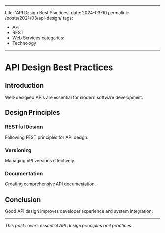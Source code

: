  ---
title: 'API Design Best Practices'
date: 2024-03-10
permalink: /posts/2024/03/api-design/
tags:
  - API
  - REST
  - Web Services
categories:
  - Technology
---

# API Design Best Practices

## Introduction

Well-designed APIs are essential for modern software development.

## Design Principles

### RESTful Design
Following REST principles for API design.

### Versioning
Managing API versions effectively.

### Documentation
Creating comprehensive API documentation.

## Conclusion

Good API design improves developer experience and system integration.

---

*This post covers essential API design principles and practices.*